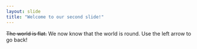 ```yaml
---
layout: slide
title: "Welcome to our second slide!"
---
```

~~The world is flat.~~ We now know that the world is round.
Use the left arrow to go back!
